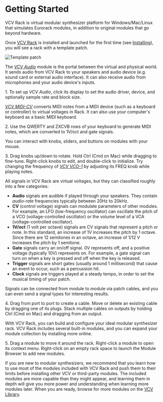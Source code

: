 # Getting Started

VCV Rack is virtual modular synthesizer platform for Windows/Mac/Linux that simulates Eurorack modules, in addition to original modules that go beyond hardware.

Once [VCV Rack](https://vcvrack.com/Rack) is installed and launched for the first time (see [Installing](Installing)), you will see a rack with a template patch.

![Template patch](images/templatepatch.png)

The [*VCV Audio*](Core#audio) module is the portal between the virtual and physical world.
It sends audio from VCV Rack to your speakers and audio device (e.g. sound card or external audio interface).
It can also receive audio from microphones and your audio device's inputs.

1\. To set up *VCV Audio*, click its display to set the audio driver, device, and optionally sample rate and block size.

[*VCV MIDI-CV*](Core#midi-cv) converts MIDI notes from a MIDI device (such as a keyboard or controller) to virtual voltages in Rack.
It can also use your computer's keyboard as a basic MIDI keyboard.

2\. Use the QWERTY and ZXCVB rows of your keyboard to generate MIDI notes, which are converted to 1V/oct and gate signals.

You can interact with knobs, sliders, and buttons on modules with your mouse.

3\. Drag knobs up/down to rotate. Hold Ctrl (Cmd on Mac) while dragging to fine-tune. Right-click knobs to edit, and double-click to initialize.
Try changing the frequency of [*VCV VCO-1*](https://library.vcvrack.com/Fundamental/VCO) by adjusting its FREQ knob while playing notes.

All signals in VCV Rack are virtual voltages, but they can classified roughly into a few categories:

- **Audio** signals are audible if played through your speakers. They contain *audio-rate* frequencies typically between 20Hz to 20kHz.
- **CV** (control voltage) signals can modulate parameters of other modules. For example, an LFO (low-frequency oscillator) can oscillate the pitch of a VCO (voltage-controlled oscillator) or the volume level of a VCA (voltage-controlled oscillator).
- **1V/oct** (1 volt per octave) signals are CV signals that represent a pitch or note. In this standard, an increase of 1V increases the pitch by 1 octave. Since there are 12 semitones in an octave, an increase of 1/12 V increases the pitch by 1 semitone.
- **Gate** signals carry an on/off signal. 0V represents off, and a positive voltage (typically 10V) represents on. For example, a gate signal can turn on when a key is pressed and off when the key is released.
- **Trigger** signals are short gates (usually around 1 millisecond) that cause an event to occur, such as a percussion hit.
- **Clock** signals are triggers played at a steady tempo, in order to set the musical timing of your patch.

Signals can be connected from module to module via patch cables, and you can even send a signal types for interesting results.

4\. Drag from port to port to create a cable. Move or delete an existing cable by dragging one of its plugs. Stack multiple cables on outputs by holding Ctrl (Cmd on Mac) and dragging from an output.

With VCV Rack, you can build and configure your ideal modular synthesizer rack.
VCV Rack includes several built-in modules, and you can expand your module collection by installing more online.

5\. Drag a module to move it around the rack. Right-click a module to open its context menu. Right-click on an empty rack space to launch the Module Browser to add new modules.

If you are new to modular synthesizers, we recommend that you learn how to use most of the modules included with VCV Rack and push them to their limits before installing other VCV or third-party modules.
The included modules are more capable than they might appear, and learning them in depth will give you more power and understanding when learning more modules later.
When you are ready, browse for more modules on the [VCV Library](https://library.vcvrack.com/).
